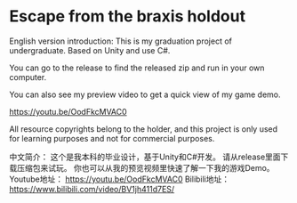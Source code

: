 # Escape from the braxis holdout
English version introduction:
 This is my graduation project of undergraduate. Based on Unity and use C#.
 
 You can go to the release to find the released zip and run in your own computer.
 
 You can also see my preview video to get a quick view of my game demo.
 
 https://youtu.be/OodFkcMVAC0
 
 All resource copyrights belong to the holder, and this project is only used for learning purposes and not for commercial purposes.

中文简介：
 这个是我本科的毕业设计，基于Unity和C#开发。
 请从release里面下载压缩包来试玩。
 你也可以从我的预览视频里快速了解一下我的游戏Demo。
 Youtube地址：
 https://youtu.be/OodFkcMVAC0
 Bilibili地址：
 https://www.bilibili.com/video/BV1jh411d7ES/
 

